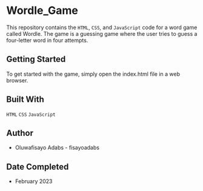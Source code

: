 # Wordle_Game

This repository contains the `HTML`, `CSS`, and `JavaScript` code for a word game called Wordle. The game is a guessing game where the user tries to guess a four-letter word in four attempts.

## Getting Started
To get started with the game, simply open the index.html file in a web browser.

## Built With
`HTML`
`CSS`
`JavaScript`

## Author
- Oluwafisayo Adabs - fisayoadabs

## Date Completed
- February 2023
